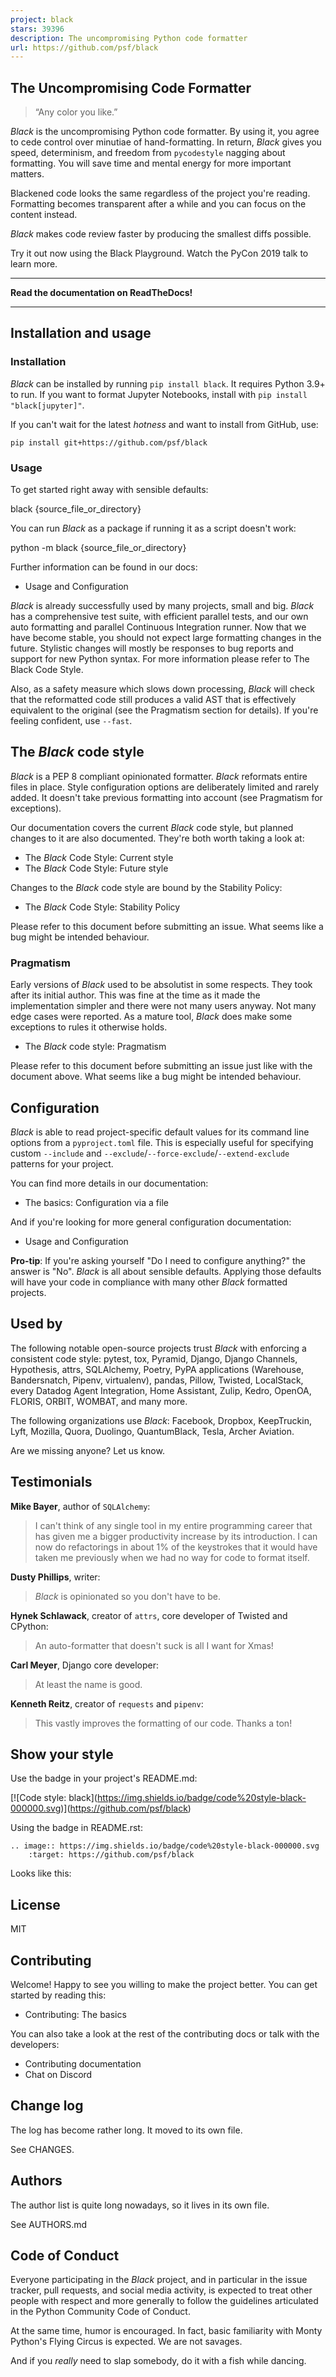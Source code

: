 ```yaml
---
project: black
stars: 39396
description: The uncompromising Python code formatter
url: https://github.com/psf/black
---
```


The Uncompromising Code Formatter
---------------------------------

> “Any color you like.”

_Black_ is the uncompromising Python code formatter. By using it, you agree to cede control over minutiae of hand-formatting. In return, _Black_ gives you speed, determinism, and freedom from `pycodestyle` nagging about formatting. You will save time and mental energy for more important matters.

Blackened code looks the same regardless of the project you're reading. Formatting becomes transparent after a while and you can focus on the content instead.

_Black_ makes code review faster by producing the smallest diffs possible.

Try it out now using the Black Playground. Watch the PyCon 2019 talk to learn more.

* * *

**Read the documentation on ReadTheDocs!**

* * *

Installation and usage
----------------------

### Installation

_Black_ can be installed by running `pip install black`. It requires Python 3.9+ to run. If you want to format Jupyter Notebooks, install with `pip install "black[jupyter]"`.

If you can't wait for the latest _hotness_ and want to install from GitHub, use:

`pip install git+https://github.com/psf/black`

### Usage

To get started right away with sensible defaults:

black {source\_file\_or\_directory}

You can run _Black_ as a package if running it as a script doesn't work:

python -m black {source\_file\_or\_directory}

Further information can be found in our docs:

-   Usage and Configuration

_Black_ is already successfully used by many projects, small and big. _Black_ has a comprehensive test suite, with efficient parallel tests, and our own auto formatting and parallel Continuous Integration runner. Now that we have become stable, you should not expect large formatting changes in the future. Stylistic changes will mostly be responses to bug reports and support for new Python syntax. For more information please refer to The Black Code Style.

Also, as a safety measure which slows down processing, _Black_ will check that the reformatted code still produces a valid AST that is effectively equivalent to the original (see the Pragmatism section for details). If you're feeling confident, use `--fast`.

The _Black_ code style
----------------------

_Black_ is a PEP 8 compliant opinionated formatter. _Black_ reformats entire files in place. Style configuration options are deliberately limited and rarely added. It doesn't take previous formatting into account (see Pragmatism for exceptions).

Our documentation covers the current _Black_ code style, but planned changes to it are also documented. They're both worth taking a look at:

-   The _Black_ Code Style: Current style
-   The _Black_ Code Style: Future style

Changes to the _Black_ code style are bound by the Stability Policy:

-   The _Black_ Code Style: Stability Policy

Please refer to this document before submitting an issue. What seems like a bug might be intended behaviour.

### Pragmatism

Early versions of _Black_ used to be absolutist in some respects. They took after its initial author. This was fine at the time as it made the implementation simpler and there were not many users anyway. Not many edge cases were reported. As a mature tool, _Black_ does make some exceptions to rules it otherwise holds.

-   The _Black_ code style: Pragmatism

Please refer to this document before submitting an issue just like with the document above. What seems like a bug might be intended behaviour.

Configuration
-------------

_Black_ is able to read project-specific default values for its command line options from a `pyproject.toml` file. This is especially useful for specifying custom `--include` and `--exclude`/`--force-exclude`/`--extend-exclude` patterns for your project.

You can find more details in our documentation:

-   The basics: Configuration via a file

And if you're looking for more general configuration documentation:

-   Usage and Configuration

**Pro-tip**: If you're asking yourself "Do I need to configure anything?" the answer is "No". _Black_ is all about sensible defaults. Applying those defaults will have your code in compliance with many other _Black_ formatted projects.

Used by
-------

The following notable open-source projects trust _Black_ with enforcing a consistent code style: pytest, tox, Pyramid, Django, Django Channels, Hypothesis, attrs, SQLAlchemy, Poetry, PyPA applications (Warehouse, Bandersnatch, Pipenv, virtualenv), pandas, Pillow, Twisted, LocalStack, every Datadog Agent Integration, Home Assistant, Zulip, Kedro, OpenOA, FLORIS, ORBIT, WOMBAT, and many more.

The following organizations use _Black_: Facebook, Dropbox, KeepTruckin, Lyft, Mozilla, Quora, Duolingo, QuantumBlack, Tesla, Archer Aviation.

Are we missing anyone? Let us know.

Testimonials
------------

**Mike Bayer**, author of `SQLAlchemy`:

> I can't think of any single tool in my entire programming career that has given me a bigger productivity increase by its introduction. I can now do refactorings in about 1% of the keystrokes that it would have taken me previously when we had no way for code to format itself.

**Dusty Phillips**, writer:

> _Black_ is opinionated so you don't have to be.

**Hynek Schlawack**, creator of `attrs`, core developer of Twisted and CPython:

> An auto-formatter that doesn't suck is all I want for Xmas!

**Carl Meyer**, Django core developer:

> At least the name is good.

**Kenneth Reitz**, creator of `requests` and `pipenv`:

> This vastly improves the formatting of our code. Thanks a ton!

Show your style
---------------

Use the badge in your project's README.md:

\[!\[Code style: black\](https://img.shields.io/badge/code%20style-black-000000.svg)\](https://github.com/psf/black)

Using the badge in README.rst:

```
.. image:: https://img.shields.io/badge/code%20style-black-000000.svg
    :target: https://github.com/psf/black
```

Looks like this:

License
-------

MIT

Contributing
------------

Welcome! Happy to see you willing to make the project better. You can get started by reading this:

-   Contributing: The basics

You can also take a look at the rest of the contributing docs or talk with the developers:

-   Contributing documentation
-   Chat on Discord

Change log
----------

The log has become rather long. It moved to its own file.

See CHANGES.

Authors
-------

The author list is quite long nowadays, so it lives in its own file.

See AUTHORS.md

Code of Conduct
---------------

Everyone participating in the _Black_ project, and in particular in the issue tracker, pull requests, and social media activity, is expected to treat other people with respect and more generally to follow the guidelines articulated in the Python Community Code of Conduct.

At the same time, humor is encouraged. In fact, basic familiarity with Monty Python's Flying Circus is expected. We are not savages.

And if you _really_ need to slap somebody, do it with a fish while dancing.
